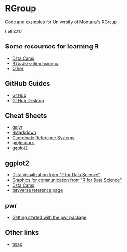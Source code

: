 # RGroup
Code and examples for University of Montana's RGroup

Fall 2017

## Some resources for learning R
- [Data Camp](https://www.datacamp.com/courses/free-introduction-to-r)
-	[RStudio online learning](https://www.rstudio.com/online-learning/)
-	[Other](http://www.skilledup.com/articles/5-free-courses-learning-r-programming)

## GitHub Guides
- [GitHub](https://guides.github.com/)
- [GitHub Desktop](https://help.github.com/desktop-beta/guides/contributing-to-projects/)

## Cheat Sheets
- [dplyr](https://www.rstudio.com/wp-content/uploads/2015/02/data-wrangling-cheatsheet.pdf)
- [RMarkdown](http://www.rstudio.com/wp-content/uploads/2016/03/rmarkdown-cheatsheet-2.0.pdf)
- [Coordinate Reference Systems](https://www.nceas.ucsb.edu/~frazier/RSpatialGuides/OverviewCoordinateReferenceSystems.pdf)
- [projections](http://pakillo.github.io/R-GIS-tutorial/#rasterstack)
- [ggplot2](https://www.rstudio.com/wp-content/uploads/2015/03/ggplot2-cheatsheet.pdf)

## ggplot2
- [Data visualization from "R for Data Science"](http://r4ds.had.co.nz/data-visualisation.html)
- [Graphics for communication from "R for Data Science"](http://r4ds.had.co.nz/graphics-for-communication.html)
- [Data Camp](https://www.datacamp.com/courses/data-visualization-with-ggplot2-1)
- [tidyverse reference page](http://ggplot2.tidyverse.org/reference/)

## pwr 
- [Getting started with the pwr package](https://cran.r-project.org/web/packages/pwr/vignettes/pwr-vignette.html)  

## Other links
- [tmap](https://cran.r-project.org/web/packages/tmap/vignettes/tmap-nutshell.html)

